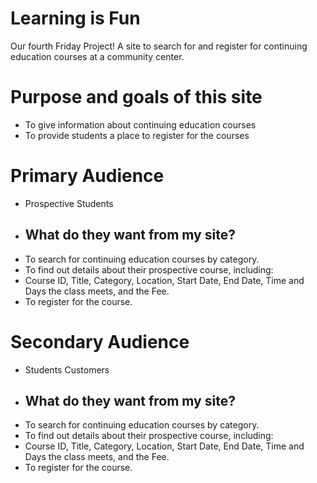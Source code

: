 # Learning is Fun
Our fourth Friday Project! A site to search for and register for continuing education courses at a community center.

# Purpose and goals of this site
- To give information about continuing education courses
- To provide students a place to register for the courses

# Primary Audience
- Prospective Students  
- ## What do they want from my site?
- To search for continuing education courses by category.
- To find out details about their prospective course, including:
- Course ID, Title, Category, Location, Start Date, End Date, Time and Days the class meets, and the Fee.
- To register for the course.

# Secondary Audience
- Students Customers  
- ## What do they want from my site?
- To search for continuing education courses by category.
- To find out details about their prospective course, including:
- Course ID, Title, Category, Location, Start Date, End Date, Time and Days the class meets, and the Fee.
- To register for the course.